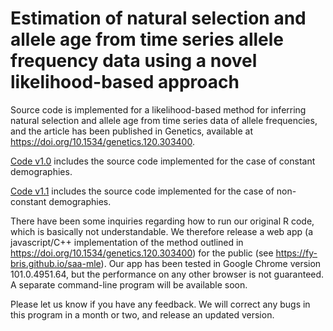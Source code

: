 # Estimation of natural selection and allele age from time series allele frequency data using a novel likelihood-based approach
Source code is implemented for a likelihood-based method for inferring natural selection and allele age from time series data of allele frequencies, and the article has been published in Genetics, available at https://doi.org/10.1534/genetics.120.303400.

[Code v1.0](https://github.com/zhangyi-he/WFM-1L-DiffusApprox-KBE/tree/master/Code%20v1.0) includes the source code implemented for the case of constant demographies.

[Code v1.1](https://github.com/zhangyi-he/WFM-1L-DiffusApprox-KBE/tree/master/Code%20v1.1) includes the source code implemented for the case of non-constant demographies.

There have been some inquiries regarding how to run our original R code, which is basically not understandable. We therefore release a web app (a javascript/C++ implementation of the method outlined in https://doi.org/10.1534/genetics.120.303400) for the public (see https://fy-bris.github.io/saa-mle). Our app has been tested in Google Chrome version 101.0.4951.64, but the performance on any other browser is not guaranteed. A separate command-line program will be available soon.
 
Please let us know if you have any feedback. We will correct any bugs in this program in a month or two, and release an updated version.
